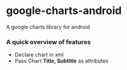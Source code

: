 # google-charts-android
A google charts library for android

### A quick overview of features
- Declare chart in xml
- Pass Chart **Title, Subtitle** as attributes  